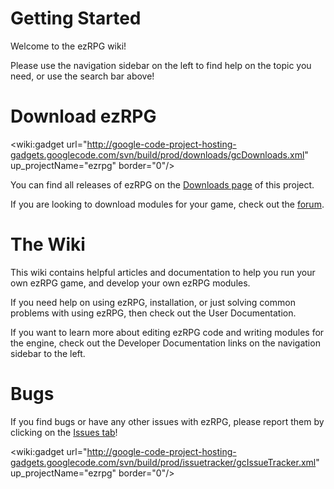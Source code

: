 # Getting Started #

Welcome to the ezRPG wiki!

Please use the navigation sidebar on the left to find help on the topic you need, or use the search bar above!

# Download ezRPG #

<wiki:gadget url="http://google-code-project-hosting-gadgets.googlecode.com/svn/build/prod/downloads/gcDownloads.xml" up\_projectName="ezrpg" border="0"/>

You can find all releases of ezRPG on the [Downloads page](http://code.google.com/p/ezrpg/downloads/list) of this project.

If you are looking to download modules for your game, check out the [forum](http://www.ezrpgproject.com/forum).

# The Wiki #

This wiki contains helpful articles and documentation to help you run your own ezRPG game, and develop your own ezRPG modules.

If you need help on using ezRPG, installation, or just solving common problems with using ezRPG, then check out the User Documentation.

If you want to learn more about editing ezRPG code and writing modules for the engine, check out the Developer Documentation links on the navigation sidebar to the left.

# Bugs #
If you find bugs or have any other issues with ezRPG, please report them by clicking on the [Issues tab](http://code.google.com/p/ezrpg/issues/list)!

<wiki:gadget url="http://google-code-project-hosting-gadgets.googlecode.com/svn/build/prod/issuetracker/gcIssueTracker.xml" up\_projectName="ezrpg" border="0"/>